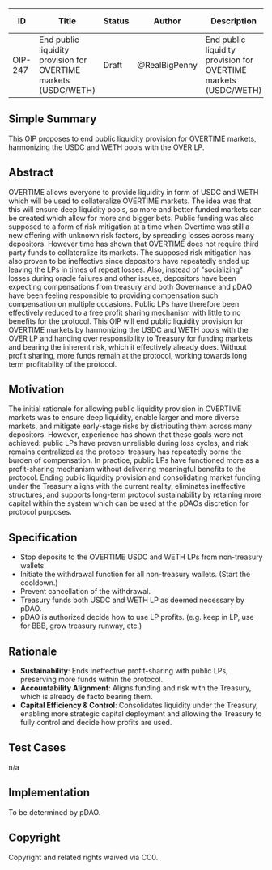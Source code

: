 | ID      | Title                               | Status | Author | Description                                                                                   | Discussions To                            | Created     |
|---------|-------------------------------------|--------|--------|-----------------------------------------------------------------------------------------------|-------------------------------------------|-------------|
| OIP-247 | End public liquidity provision for OVERTIME markets (USDC/WETH)  | Draft  | @RealBigPenny  | End public liquidity provision for OVERTIME markets (USDC/WETH)             							  | [Discord](https://discord.com/invite/overtime-io) | 2025-06-18 |

## Simple Summary

This OIP proposes to end public liquidity provision for OVERTIME markets, harmonizing the USDC and WETH pools with the OVER LP.

## Abstract

OVERTIME allows everyone to provide liquidity in form of USDC and WETH which will be used to collateralize OVERTIME markets. The idea was that this will ensure deep liquidity pools, so more and better funded markets can be created which allow for more and bigger bets. Public funding was also supposed to a form of risk mitigation at a time when Overtime was still a new offering with unknown risk factors, by spreading losses across many depositors. However time has shown that OVERTIME does not require third party funds to collateralize its markets. The supposed risk mitigation has also proven to be ineffective since depositors have repeatedly ended up leaving the LPs in times of repeat losses. Also, instead of "socializing" losses during oracle failures and other issues, depositors have been expecting compensations from treasury and both Governance and pDAO have been feeling responsible to providing compensation such compensation on multiple occasions. Public LPs have therefore been effectively reduced to a free profit sharing mechanism with little to no benefits for the protocol. This OIP will end public liquidity provision for OVERTIME markets by harmonizing the USDC and WETH pools with the OVER LP and handing over responsibility to Treasury for funding markets and bearing the inherent risk, which it effectively already does. Without profit sharing, more funds remain at the protocol, working towards long term profitability of the protocol.

## Motivation

The initial rationale for allowing public liquidity provision in OVERTIME markets was to ensure deep liquidity, enable larger and more diverse markets, and mitigate early-stage risks by distributing them across many depositors. However, experience has shown that these goals were not achieved: public LPs have proven unreliable during loss cycles, and risk remains centralized as the protocol treasury has repeatedly borne the burden of compensation. In practice, public LPs have functioned more as a profit-sharing mechanism without delivering meaningful benefits to the protocol. Ending public liquidity provision and consolidating market funding under the Treasury aligns with the current reality, eliminates ineffective structures, and supports long-term protocol sustainability by retaining more capital within the system which can be used at the pDAOs discretion for protocol purposes.

## Specification

- Stop deposits to the OVERTIME USDC and WETH LPs from non-treasury wallets.
- Initiate the withdrawal function for all non-treasury wallets. (Start the cooldown.)
- Prevent cancellation of the withdrawal.
- Treasury funds both USDC and WETH LP as deemed necessary by pDAO.
- pDAO is authorized decide how to use LP profits. (e.g. keep in LP, use for BBB, grow treasury runway, etc.)

## Rationale

- **Sustainability**: Ends ineffective profit-sharing with public LPs, preserving more funds within the protocol.
- **Accountability Alignment**: Aligns funding and risk with the Treasury, which is already de facto bearing them.
- **Capital Efficiency & Control**: Consolidates liquidity under the Treasury, enabling more strategic capital deployment and allowing the Treasury to fully control and decide how profits are used.

## Test Cases

n/a

## Implementation

To be determined by pDAO.

## Copyright

Copyright and related rights waived via CC0.
